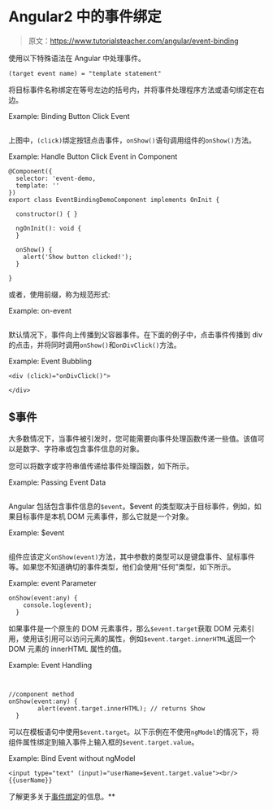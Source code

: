 # Angular2 中的事件绑定

> 原文：<https://www.tutorialsteacher.com/angular/event-binding>

使用以下特殊语法在 Angular 中处理事件。

```
(target event name) = "template statement"
```

将目标事件名称绑定在等号左边的括号内，并将事件处理程序方法或语句绑定在右边。

Example: Binding Button Click Event 

```

```

上图中，`(click)`绑定按钮点击事件，`onShow()`语句调用组件的`onShow()`方法。

Example: Handle Button Click Event in Component 

```
@Component({
  selector: 'event-demo,
  template: ''
})
export class EventBindingDemoComponent implements OnInit {

  constructor() { }

  ngOnInit(): void {
  }

  onShow() {
    alert('Show button clicked!');
  }

}
```

或者，使用前缀，称为规范形式:

Example: on-event

```

```

默认情况下，事件向上传播到父容器事件。在下面的例子中，点击事件传播到 div 的点击，并将同时调用`onShow()`和`onDivClick()`方法。

Example: Event Bubbling

```
<div (click)="onDivClick()">
    
</div>
```

## $事件

大多数情况下，当事件被引发时，您可能需要向事件处理函数传递一些值。该值可以是数字、字符串或包含事件信息的对象。

您可以将数字或字符串值传递给事件处理函数，如下所示。

Example: Passing Event Data

```

```

Angular 包括包含事件信息的`$event`。$event 的类型取决于目标事件，例如，如果目标事件是本机 DOM 元素事件，那么它就是一个对象。

Example: $event

```

```

组件应该定义`onShow(event)`方法，其中参数的类型可以是键盘事件、鼠标事件等。如果您不知道确切的事件类型，他们会使用“任何”类型，如下所示。

Example: event Parameter

```
onShow(event:any) {
    console.log(event);
  }
```

如果事件是一个原生的 DOM 元素事件，那么`$event.target`获取 DOM 元素引用，使用该引用可以访问元素的属性，例如`$event.target.innerHTML`返回一个 DOM 元素的 innerHTML 属性的值。

Example: Event Handling

```


//component method
onShow(event:any) {
        alert(event.target.innerHTML); // returns Show
  }
```

可以在模板语句中使用`$event.target`。以下示例在不使用`ngModel`的情况下，将组件属性绑定到输入事件上输入框的`$event.target.value`。

Example: Bind Event without ngModel

```
<input type="text" (input)="userName=$event.target.value"><br/>
{{userName}} 
```

了解更多关于[事件绑定](https://angular.io/guide/template-syntax#event-binding-event)的信息。**